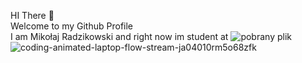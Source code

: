 HI There 👋<br>
Welcome to my Github Profile<br>
I am Mikołaj Radzikowski and right now im student at ![pobrany plik](https://www.ur.edu.pl/pl/)
![coding-animated-laptop-flow-stream-ja04010rm5o68zfk](https://github.com/jarekmadczak/jarekmadczak/assets/82841077/ef1afa3a-2469-4079-9ac9-c0c441359ef2)
